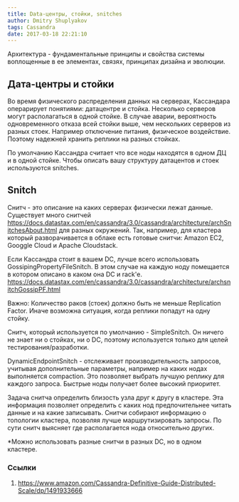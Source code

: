 ```yaml
---
title: Data-центры, стойки, snitches
author: Dmitry Shuplyakov
tags: Cassandra
date: 2017-03-18 22:21:10
---
```

Архитектура - фундаментальные принципы и свойства системы воплощенные в ее элементах, связях, принципах дизайна и эволюции.

<!-- more -->

## Дата-центры и стойки
Во время физического распределения данных на серверах, Кассандара операрирует понятиями: датацентре и стойка. Несколько серверов могут располагаться в одной стойке. В случае аварии, вероятность одновременного отказа всей стойки выше, чем нескольких серверов из разных стоек. Например отключение питания, физическое воздействие. Поэтому надежней хранить реплики на разных стойках. 

По умолчанию Кассандра считает что все ноды находятся в одном ДЦ и в одной стойке. Чтобы описать вашу структуру датацентов и стоек используются snitches.


## Snitch

Снитч - это описание на каких серверах физически лежат данные. Существует много снитчей https://docs.datastax.com/en/cassandra/3.0/cassandra/architecture/archSnitchesAbout.html для разных окружений. Так, например, для кластера который разворачивается в облаке есть готовые снитчи: Amazon EC2, Googgle Cloud и Apache Cloudstack.

Если Кассандра стоит в вашем DC, лучше всего использовать GossipingPropertyFileSnitch. В этом случае на каждую ноду помещается в котором описано в каком она DC и rack'e.  https://docs.datastax.com/en/cassandra/3.0/cassandra/architecture/archsnitchGossipPF.html

Важно: Количество раков (стоек)  должно быть не меньше Replication Factor. Иначе возможна ситуация, когда реплики попадут на одну стойку.

Снитч, который используется по умолчанию - SimpleSnitch. Он ничего не знает ни о стойках, ни о DC, поэтому используется только для целей тестирования/разработки.

DynamicEndpointSnitch - отслеживает производительность запросов, учитывая дополнительные параметры, например на каких нодах выполняется compaction. Это позволяет выбрать лучшую реплику для каждого запроса. Быстрые ноды получает более высокий приоритет.

Задача снитча определить близость узла друг к другу в кластере. Эта информация позволяет определить с каких нод предпочительнее читать данные и на какие записывать. Снитчи собирают информацию о топологии кластера, позволяя лучше маршрутизировать запросы. По сути снитч выясняет где располагается нода относительно других.

*Можно использовать разные снитчи в разных DC, но в одном кластере. 

### Ссылки
1. https://www.amazon.com/Cassandra-Definitive-Guide-Distributed-Scale/dp/1491933666
